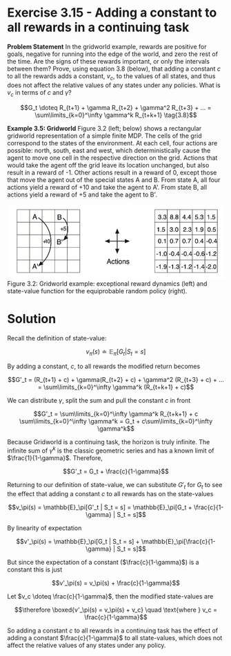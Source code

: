 # Exercise 3.15 - Adding a constant to all rewards in a continuing task

**Problem Statement**
In the gridworld example, rewards are positive for goals, negative for running into the edge of the world, and zero the rest of the time. Are the signs of these rewards important, or only the intervals between them? Prove, using equation 3.8 (below), that adding a constant $c$ to all the rewards adds a constant, $v_c$, to the values of all states, and thus does not affect the relative values of any states under any policies. What is $v_c$ in terms of $c$ and $\gamma$?

$$G_t \doteq R_{t+1} + \gamma R_{t+2} + \gamma^2 R_{t+3} + ... = \sum\limits_{k=0}^\infty \gamma^k R_{t+k+1} \tag{3.8}$$

**Example 3.5: Gridworld**
Figure 3.2 (left; below) shows a rectangular gridworld representation of a simple finite MDP. The cells of the grid correspond to the states of the environment. At each cell, four actions are possible: north, south, east and west, which deterministically cause the agent to move one cell in the respective direction on the grid. Actions that would take the agent off the grid leave its location unchanged, but also result in a reward of -1. Other actions result in a reward of 0, except those that move the agent out of the special states A and B. From state A, all four actions yield a reward of +10 and take the agent to A'. From state B, all actions yield a reward of +5 and take the agent to B'. 

![fig3-2](../ch03_ex03-14/fig3-2.png)
Figure 3.2: Gridworld example: exceptional reward dynamics (left) and state-value function for the equiprobable random policy (right). 

# Solution

Recall the definition of state-value:

$$v_\pi(s) \doteq \mathbb{E}_\pi[G_t | S_t = s]$$

By adding a constant, $c$, to all rewards the modified return becomes

$$G'_t = (R_{t+1} + c) + \gamma(R_{t+2} + c) + \gamma^2 (R_{t+3} + c) + ... = \sum\limits_{k=0}^\infty \gamma^k (R_{t+k+1} + c)$$

We can distribute $\gamma$, split the sum and pull the constant $c$ in front

$$G'_t = \sum\limits_{k=0}^\infty \gamma^k R_{t+k+1} + c \sum\limits_{k=0}^\infty \gamma^k = G_t + c\sum\limits_{k=0}^\infty \gamma^k$$

Because Gridworld is a continuing task, the horizon is truly infinite. The infinite sum of $\gamma^k$ is the classic geometric series and has a known limit of $\frac{1}{1-\gamma}$. Therefore, 

$$G'_t = G_t + \frac{c}{1-\gamma}$$

Returning to our definition of state-value, we can substitute $G'_t$ for $G_t$ to see the effect that adding a constant $c$ to all rewards has on the state-values

$$v_\pi(s) = \mathbb{E}_\pi[G'_t | S_t = s] = \mathbb{E}_\pi[G_t + \frac{c}{1-\gamma} | S_t = s]$$

By linearity of expectation

$$v'_\pi(s) = \mathbb{E}_\pi[G_t | S_t = s] + \mathbb{E}_\pi[\frac{c}{1-\gamma} | S_t = s]$$

But since the expectation of a constant ($\frac{c}{1-\gamma}$) is a constant this is just

$$v'_\pi(s) = v_\pi(s) + \frac{c}{1-\gamma}$$

Let $v_c \doteq \frac{c}{1-\gamma}$, then the modified state-values are

$$\therefore \boxed{v'_\pi(s) = v_\pi(s) + v_c} \quad \text{where } v_c = \frac{c}{1-\gamma}$$

So adding a constant $c$ to all rewards in a continuing task has the effect of adding a constant $\frac{c}{1-\gamma}$ to all state-values, which does not affect the relative values of any states under any policy.